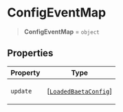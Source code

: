# ConfigEventMap

> **ConfigEventMap** = `object`

## Properties

<table>
<thead>
<tr>
<th>Property</th>
<th>Type</th>
</tr>
</thead>
<tbody>
<tr>
<td>

<a id="update"></a> `update`

</td>
<td>

\[[`LoadedBaetaConfig`](../interfaces/LoadedBaetaConfig.md)\]

</td>
</tr>
</tbody>
</table>
